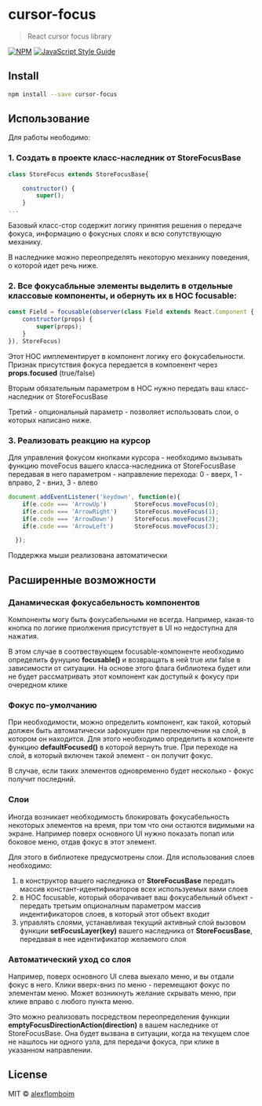 # cursor-focus

> React cursor focus library

[![NPM](https://img.shields.io/npm/v/cursor-focus.svg)](https://www.npmjs.com/package/cursor-focus) [![JavaScript Style Guide](https://img.shields.io/badge/code_style-standard-brightgreen.svg)](https://standardjs.com)

## Install

```bash
npm install --save cursor-focus
```

## Использование

Для работы неободимо:

### 1. Создать в проекте класс-наследник от **StoreFocusBase**
```jsx
class StoreFocus extends StoreFocusBase{

    constructor() {
        super();
    }
...

```
Базовый класс-стор содержит логику принятия решения о передаче фокуса, информацию о фокусных слоях и всю сопутствующую механику.

В наследнике можно переопределять некоторую механику поведения, о которой идет речь ниже.

### 2. Все фокусабльные элементы выделить в отдельные классовые компоненты, и обернуть их в HOC focusable:
```jsx
const Field = focusable(observer(class Field extends React.Component {
    constructor(props) {
        super(props);
    }
}), StoreFocus)

```
Этот HOC имплементирует в компонент логику его фокусабельности. Признак присутствия фокуса передается в компоенент через **props.focused** (true/false)

Вторым обязательным параметром в HOC нужно передать ваш класс-наследник от StoreFocusBase

Третий - опциональный параметр - позволяет использовать слои, о которых написано ниже.

### 3. Реализовать реакцию на курсор
Для управления фокусом кнопками курсора - необходимо вызывать функцию moveFocus вашего класса-наследника от StoreFocusBase передавая в него параметром - направление перехода: 0 - вверх, 1 - вправо, 2 - вниз, 3 - влево
```jsx
document.addEventListener('keydown', function(e){
    if(e.code === 'ArrowUp')        StoreFocus.moveFocus(0);
    if(e.code === 'ArrowRight')     StoreFocus.moveFocus(1);
    if(e.code === 'ArrowDown')      StoreFocus.moveFocus(2);
    if(e.code === 'ArrowLeft')      StoreFocus.moveFocus(3);

  });
```

Поддержка мыши реализована автоматически

## Расширенные возможности

### Данамическая фокусабельность компонентов

Компоненты могу быть фокусабельными не всегда. Например, какая-то кнопка по логике приолжения присутствует в UI но недоступна для нажатия.

В этом случае в соотвествующем focusable-компоненте необходимо определить фунуцию **focusable()** и возвращать в ней true или false в зависимости от ситуации. На основе этого флага библиотека будет или не будет рассматривать этот компонент как доступый к фокусу при очередном клике

### Фокус по-умолчанию

При необходимости, можно определить компонент, как такой, который должен быть автоматически зафокушен при переключении на слой, в котором он находится. Для этого необходимо определить в компоненте функцию **defaultFocused()** в которой вернуть true. При переходе на слой, в который включен такой элемент - он получит фокус.

В случае, если таких элементов одновременно будет несколько - фокус получит последний.

### Слои

Иногда возникает необходимость блокировать фокусабельность некоторых элементов на время, при том что они остаются видимыми на экране. Например поверх основного UI нужно показать попап или боковое меню, отдав фокус в этот элемент.

Для этого в библиотеке предусмотрены слои. Для использования слоев необходимо:
1. в конструктор вашего наследника от **StoreFocusBase** передать массив констант-идентификаторов всех используемых вами слоев
2. в HOC focusable, который оборачивает ваш фокусабельный объект - передать третьим опционалным параметром массив индентификаторов слоев, в который этот объект входит
3. управлять слоями, устанавливая текущий активный слой вызовом функции **setFocusLayer(key)** вашего наследника от **StoreFocusBase**, передавая в нее идентификатор желаемого слоя

### Автоматический уход со слоя

Например, поверх основного UI слева выехало меню, и вы отдали фокус в него. Клики вверх-вниз по меню - перемещают фокус по элементам меню. Может возникнуть желание скрывать меню, при клике вправо с любого пункта меню.

Это можно реализовать посредством переопределения функции **emptyFocusDirectionAction(direction)** в вашем наследнике от StoreFocusBase. Она будет вызвана в ситуации, когда на текущем слое не нашлось ни одного узла, для передачи фокуса, при клике в указанном направлении.




## License

MIT © [alexflomboim](https://github.com/alexflomboim)
